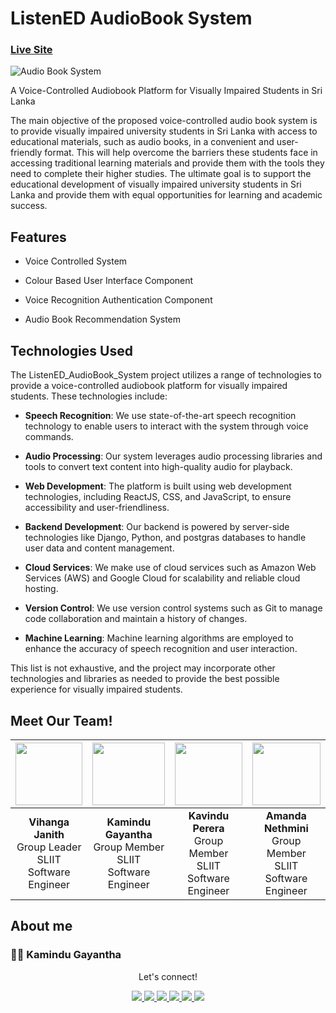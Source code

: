 # ListenED AudioBook System

### [Live Site](https://listen-ed.netlify.app/)

![Audio Book System](https://res.cloudinary.com/dmfljlyu1/image/upload/v1698773910/audiobooksystem_qqkkeb.jpg)

A Voice-Controlled Audiobook Platform for Visually Impaired Students in Sri Lanka

The main objective of the proposed voice-controlled audio book system is to provide visually impaired
university students in Sri Lanka with access to educational materials, such as audio books, in a
convenient and user-friendly format. This will help overcome the barriers these students face in
accessing traditional learning materials and provide them with the tools they need to complete their
higher studies. The ultimate goal is to support the educational development of visually impaired
university students in Sri Lanka and provide them with equal opportunities for learning and
academic success.

## Features
- Voice Controlled System

- Colour Based User Interface Component 

- Voice Recognition Authentication Component

- Audio Book Recommendation System

## Technologies Used

The ListenED_AudioBook_System project utilizes a range of technologies to provide a voice-controlled audiobook platform for visually impaired students. These technologies include:

- **Speech Recognition**: We use state-of-the-art speech recognition technology to enable users to interact with the system through voice commands.

- **Audio Processing**: Our system leverages audio processing libraries and tools to convert text content into high-quality audio for playback.

- **Web Development**: The platform is built using web development technologies, including ReactJS, CSS, and JavaScript, to ensure accessibility and user-friendliness.

- **Backend Development**: Our backend is powered by server-side technologies like Django, Python, and postgras databases to handle user data and content management.

- **Cloud Services**: We make use of cloud services such as Amazon Web Services (AWS) and Google Cloud for scalability and reliable cloud hosting.

- **Version Control**: We use version control systems such as Git to manage code collaboration and maintain a history of changes.

- **Machine Learning**: Machine learning algorithms are employed to enhance the accuracy of speech recognition and user interaction.

This list is not exhaustive, and the project may incorporate other technologies and libraries as needed to provide the best possible experience for visually impaired students.


## Meet Our Team!

| <img src="https://media.licdn.com/dms/image/C4D03AQHTlOHM8NKOaw/profile-displayphoto-shrink_400_400/0/1614565198876?e=1699488000&v=beta&t=_ow3QZsJOl6Y8jgXsh2pMQ4jR0hI-XbsWUeHyHNolsc" width="100%" height="100" style="object-fit: cover;"> | <img src="https://media.licdn.com/dms/image/C5603AQGnBMwskpBqvw/profile-displayphoto-shrink_800_800/0/1656409186148?e=2147483647&v=beta&t=1JY6ZWlcPp7IySxX-_I6ECkodmTMZFKR4WA1K5nl75A" width="100%" height="100" style="object-fit: cover;"> | <img src="https://media.licdn.com/dms/image/D5603AQFZaeGB6WnZ5w/profile-displayphoto-shrink_400_400/0/1691774590062?e=1699488000&v=beta&t=FNb0KvJp4qXemhSbCLCtKvxrDYC7ndrK6O3WGg9cUoE" width="100%" height="100" style="object-fit: cover;"> | <img src="https://media.licdn.com/dms/image/C5603AQHcb0zJv_-MBg/profile-displayphoto-shrink_800_800/0/1657124009878?e=2147483647&v=beta&t=a-JkWMuof1qHaz7bX8F-sq_RKMK8_beStYSHcV1XNwU" width="100%" height="100" style="object-fit: cover;"> |
|:---:|:---:|:---:|:---:|
| **Vihanga Janith**<br>Group Leader<br>SLIIT<br>Software Engineer | **Kamindu Gayantha**<br>Group Member<br>SLIIT<br>Software Engineer | **Kavindu Perera**<br>Group Member<br>SLIIT<br>Software Engineer | **Amanda Nethmini**<br>Group Member<br>SLIIT<br>Software Engineer |



## About me

### 👨‍💻 Kamindu Gayantha

   <div align="center">
<p align="center">Let's connect!</p>

<a href="https://lk.linkedin.com/in/kamindu-gayantha-4693661b5" target="blank">
    <img src="https://img.shields.io/badge/linkedin-%230077B5.svg?&style=for-the-badge&logo=linkedin&logoColor=white" />
</a>

<a href="https://medium.com/@kamidugayantha" target="blank">
    <img src="https://img.shields.io/badge/Medium-12100E?style=for-the-badge&logo=medium&logoColor=white" />
</a>

<a href="https://stackoverflow.com" target="blank">
    <img src="https://img.shields.io/badge/Stack_Overflow-FE7A16?style=for-the-badge&logo=stack-overflow&logoColor=white" />
</a>

<a href = "https://twitter.com/k_a_m_i_n_d_u_" target="blank">
    <img src="https://img.shields.io/badge/Twitter-1DA1F2?style=for-the-badge&logo=twitter&logoColor=white" />
</a>

<a href="https://www.facebook.com/people/Kamindu-Gayantha/pfbid0HiQ3VyBUHkvNnHN3Soc6tjJqmNhdNqopfatjNJQ53eHnCCZ5s7h95GLDDvKtUTZkl/" target="blank">
    <img src="https://img.shields.io/badge/Facebook-1877F2?style=for-the-badge&logo=facebook&logoColor=white" />
</a>

<a href="https://www.instagram.com/k_a_m_i_n_d_u_/" target="blank">
    <img src="https://img.shields.io/badge/Instagram-E4405F?style=for-the-badge&logo=instagram&logoColor=white" />
</a>

</div>




